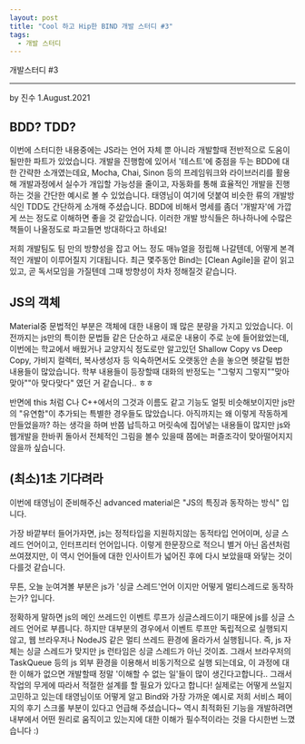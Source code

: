 ```yaml
---
layout: post
title: "Cool 하고 Hip한 BIND 개발 스터디 #3"
tags:
  - 개발 스터디
---
```


개발스터디 #3

--- 

by 진수
1.August.2021

## BDD? TDD?

이번에 스터디한 내용중에는 JS라는 언어 자체 뿐 아니라 개발할때 전반적으로 도움이 될만한 파트가 있었습니다.
개발을 진행함에 있어서 '테스트'에 중점을 두는 BDD에 대한 간략한 소개였는데요,
 Mocha, Chai, Sinon 등의 프레임워크와 라이브러리를 활용해 개발과정에서 실수가 개입할 가능성을 줄이고, 자동화를 통해 효율적인 개발을 진행하는 것을 간단한 예시로 볼 수 있었습니다.
태영님이 여기에 덧붙여 비슷한 류의 개발방식인 TDD도 간단하게 소개해 주셨습니다. BDD에 비해서 명세를 좀더 '개발자'에 가깝게 쓰는 정도로 이해하면 좋을 것 같았습니다. 이러한 개발 방식들은 하나하나에 수많은 책들이 나올정도로 파고들면 방대하다고 하네요!

저희 개발팀도 팀 만의 방향성을 잡고 어느 정도 매뉴얼을 정립해 나갈텐데, 어떻게 본격적인 개발이 이루어질지 기대됩니다. 최근 몇주동안 Bind는 [Clean Agile]을 같이 읽고 있고, 곧 독서모임을 가질텐데 그때 방향성이 차차 정해질것 같습니다.



## JS의 객체

Material중 문법적인 부분은 객체에 대한 내용이 꽤 많은 분량을 가지고 있었습니다.
이전까지는 js만의 특이한 문법들 같은 단순하고 새로운 내용이 주로 눈에 들어왔었는데, 이번에는 학교에서 배웠거나 교양지식 정도로만 알고있던 Shallow Copy vs Deep Copy, 가비지 컬렉터, 복사생성자 등 익숙하면서도 오랫동안 손을 놓으면 헷갈릴 법한 내용들이 많았습니다. 학부 내용들이 등장할때 대화의 반정도는 "그렇지 그렇지""맞아맞아""아 맞다맞다" 였던 거 같습니다.. ㅎㅎ

반면에 this 처럼 C나 C++에서의 그것과 이름도 같고 기능도 얼핏 비슷해보이지만 js만의 "유연함"이 추가되는 특별한 경우들도 많았습니다. 아직까지는 왜 이렇게 작동하게 만들었을까? 하는 생각을 하며 반쯤 납득하고 머릿속에 집어넣는 내용들이 많지만 js와 웹개발을 한바퀴 돌아서 전체적인 그림을 볼수 있을때 쯤에는 퍼즐조각이 맞아떨어지지 않을까 싶습니다.



## (최소)1초 기다려라

이번에 태영님이 준비해주신 advanced material은 "JS의 특징과 동작하는 방식" 입니다.

가장 바깥부터 들어가자면, js는 정적타입을 지원하지않는 동적타입 언어이며, 싱글 스레드 언어이고, 인터프리터 언어입니다. 이렇게 한문장으로 적으니 별거 아닌 옵션처럼 쓰여졌지만, 이 역시 언어들에 대한 인사이트가 넓어진 후에 다시 보았을때 와닿는 것이 다를것 같습니다.

무튼, 오늘 눈여겨볼 부분은 js가 '싱글 스레드'언어 이지만 어떻게 멀티스레드로 동작하는가? 입니다.

정확하게 말하면 js의 메인 쓰레드인 이벤트 루프가 싱글스레드이기 때문에 js를 싱글 스레드 언어로 부릅니다. 하지만 대부분의 경우에서 이벤트 루프만 독립적으로 실행되지 않고, 웹 브라우저나 NodeJS 같은 멀티 쓰레드 환경에 올라가서 실행됩니다. 즉, js 자체는 싱글 스레드가 맞지만 js 런타임은 싱글 스레드가 아닌 것이죠. 그래서 브라우저의 TaskQueue 등의 js 외부 환경을 이용해서 비동기적으로 실행 되는데요, 이 과정에 대한 이해가 없으면 개발할때 정말 '이해할 수 없는 일'들이 많이 생긴다고합니다.. 그래서 작업의 무게에 따라서 적절한 설계를 할 필요가 있다고 합니다! 실제로는 어떻게 쓰일지 고민하고 있는데 태영님이또 어떻게 알고 Bind와 가장 가까운 예시로 저희 서비스 페이지의 후기 스크롤 부분이 있다고 언급해 주셨습니다~ 역시 최적화된 기능을 개발하려면 내부에서 어떤 원리로 움직이고 있는지에 대한 이해가 필수적이라는 것을 다시한번 느꼈습니다 :)
